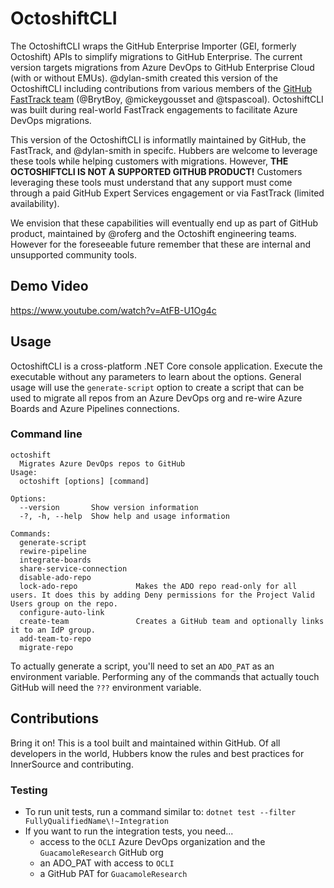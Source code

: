 # OctoshiftCLI

The OctoshiftCLI wraps the GitHub Enterprise Importer (GEI, formerly Octoshift) APIs to simplify migrations to GitHub Enterprise.  The current version targets migrations from Azure DevOps to GitHub Enterprise Cloud (with or without EMUs).  @dylan-smith created this version of the OctoshiftCLI including contributions from various members of the [GitHub FastTrack team](https://github.com/github/fasttrack/) (@BrytBoy, @mickeygousset and @tspascoal). OctoshiftCLI was built during real-world FastTrack engagements to facilitate Azure DevOps migrations.

This version of the OctoshiftCLI is informatlly maintained by GitHub, the FastTrack, and @dylan-smith in specifc.  Hubbers are welcome to leverage these tools while helping customers with migrations.  However, **THE OCTOSHIFTCLI IS NOT A SUPPORTED GITHUB PRODUCT!**  Customers leveraging these tools must understand that any support must come through a paid GitHub Expert Services engagement or via FastTrack (limited availability). 

We envision that these capabilities will eventually end up as part of GitHub product, maintained by @roferg and the Octoshift engineering teams.  However for the foreseeable future remember that these are internal and unsupported community tools.

## Demo Video

https://www.youtube.com/watch?v=AtFB-U1Og4c

## Usage

OctoshiftCLI is a cross-platform .NET Core console application.  Execute the executable without any parameters to learn about the options. General usage will use the `generate-script` option to create a script that can be used to migrate all repos from an Azure DevOps org and re-wire Azure Boards and Azure Pipelines connections.

### Command line
```
octoshift
  Migrates Azure DevOps repos to GitHub
Usage:
  octoshift [options] [command]

Options:
  --version       Show version information
  -?, -h, --help  Show help and usage information

Commands:
  generate-script
  rewire-pipeline
  integrate-boards
  share-service-connection
  disable-ado-repo
  lock-ado-repo             Makes the ADO repo read-only for all users. It does this by adding Deny permissions for the Project Valid Users group on the repo.
  configure-auto-link
  create-team               Creates a GitHub team and optionally links it to an IdP group.
  add-team-to-repo
  migrate-repo
```

To actually generate a script, you'll need to set an `ADO_PAT` as an environment variable. Performing any of the commands that actually touch GitHub will need the `???` environment variable.

## Contributions

Bring it on! This is a tool built and maintained within GitHub.  Of all developers in the world, Hubbers know the rules and best practices for InnerSource and contributing.

### Testing
- To run unit tests, run a command similar to: `dotnet test --filter FullyQualifiedName\!~Integration`
- If you want to run the integration tests, you need...
  - access to the `OCLI` Azure DevOps organization and the `GuacamoleResearch` GitHub org
  - an ADO_PAT with access to `OCLI`
  - a GitHub PAT for `GuacamoleResearch`
